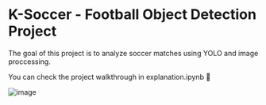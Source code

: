 # K-Soccer - Football Object Detection Project

The goal of this project is to analyze soccer matches using YOLO and image proccessing. 



You can check the project walkthrough in explanation.ipynb  🚀

![image](https://github.com/user-attachments/assets/5bd4a114-b369-4f2a-992c-7a11ba9b9fa0)
